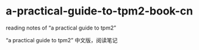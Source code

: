 # a-practical-guide-to-tpm2-book-cn
reading notes of “a practical guide to tpm2”

 “a practical guide to tpm2” 中文版，阅读笔记
